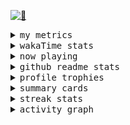 [![🐙](https://hits.seeyoufarm.com/api/count/incr/badge.svg?url=https%3A%2F%2Fgithub.com%2Fktnkk%2Fhit-counter&count_bg=%23070707&title_bg=%23070707&icon=&icon_color=%23E7E7E7&title=visitors&edge_flat=true)](https://hits.seeyoufarm.com)

<details>
  <summary> <samp>my metrics</samp></summary>
  
  <br>
  
 ![🐳](https://github.com/kkhys/kkhys/blob/main/github-metrics.svg)
  
  ***
</details>

<details>
  <summary> <samp>wakaTime stats</samp></summary>
  
  <br>
  
<!--START_SECTION:waka-->
![Code Time](http://img.shields.io/badge/Code%20Time-2%2C595%20hrs%2021%20mins-blue)

**🐱 My GitHub Data** 

> 📦 5.0 MB Used in GitHub's Storage 
 > 
> 🏆 477 Contributions in the Year 2024
 > 
> 💼 Opted to Hire
 > 
> 📜 9 Public Repositories 
 > 
> 🔑 23 Private Repositories 
 > 
**I'm an Early 🐤** 

```text
🌞 Morning                6303 commits        ███████░░░░░░░░░░░░░░░░░░   29.98 % 
🌆 Daytime                5124 commits        ██████░░░░░░░░░░░░░░░░░░░   24.37 % 
🌃 Evening                7896 commits        █████████░░░░░░░░░░░░░░░░   37.55 % 
🌙 Night                  1703 commits        ██░░░░░░░░░░░░░░░░░░░░░░░   08.10 % 
```
📅 **I'm Most Productive on Tuesday** 

```text
Monday                   2909 commits        ███░░░░░░░░░░░░░░░░░░░░░░   13.84 % 
Tuesday                  3254 commits        ████░░░░░░░░░░░░░░░░░░░░░   15.48 % 
Wednesday                2843 commits        ███░░░░░░░░░░░░░░░░░░░░░░   13.52 % 
Thursday                 2930 commits        ███░░░░░░░░░░░░░░░░░░░░░░   13.94 % 
Friday                   3068 commits        ████░░░░░░░░░░░░░░░░░░░░░   14.59 % 
Saturday                 2830 commits        ███░░░░░░░░░░░░░░░░░░░░░░   13.46 % 
Sunday                   3192 commits        ████░░░░░░░░░░░░░░░░░░░░░   15.18 % 
```


📊 **This Week I Spent My Time On** 

```text
🕑︎ Time Zone: Asia/Tokyo

💬 Programming Languages: 
Other                    42 hrs 39 mins      ████████████████░░░░░░░░░   63.28 % 
Java                     14 hrs 45 mins      █████░░░░░░░░░░░░░░░░░░░░   21.88 % 
TypeScript               2 hrs 17 mins       █░░░░░░░░░░░░░░░░░░░░░░░░   03.41 % 
MDX                      1 hr 50 mins        █░░░░░░░░░░░░░░░░░░░░░░░░   02.73 % 
HTML                     1 hr 23 mins        █░░░░░░░░░░░░░░░░░░░░░░░░   02.05 % 

🔥 Editors: 
Chrome                   42 hrs 39 mins      ████████████████░░░░░░░░░   63.28 % 
Intellijidea             20 hrs 5 mins       ███████░░░░░░░░░░░░░░░░░░   29.82 % 
WebStorm                 4 hrs 39 mins       ██░░░░░░░░░░░░░░░░░░░░░░░   06.90 % 

💻 Operating System: 
Mac                      67 hrs 24 mins      █████████████████████████   100.00 % 
```


 Last Updated on 2024/02/05 18:36:22 UTC
<!--END_SECTION:waka-->
  
  ***
</details>


<details>
  <summary> <samp>now playing</samp></summary>
  
  <br>
 
 [![🐟](https://spotify-github-profile.vercel.app/api/view?uid=31ryofms4dnv7mrohhepo4c4zgqu&cover_image=true&theme=default&show_offline=false&background_color=121212&bar_color=53b14f&bar_color_cover=false)](https://open.spotify.com/user/31ryofms4dnv7mrohhepo4c4zgqu)
  
  ***
</details>

<details>
  <summary> <samp>github readme stats</samp></summary>
  
  <br>
  
 <p align="left"> 
  <img alt="🐠" src="https://github-readme-stats.vercel.app/api?username=kkhys&count_private=true&show_icons=true&theme=dark&include_all_commits=true" />
  <img alt="🐟" src="https://github-readme-stats.vercel.app/api/top-langs/?username=kkhys&layout=compact&theme=dark&langs_count=10&hide=HTML,CSS,SCSS" />
</p>
  
  ***
</details>

<details>
  <summary> <samp>profile trophies</samp></summary>
  
  <br>
  
  [![🐬](https://github-profile-trophy.vercel.app/?username=kkhys&rank=SECRET,SSS,SS,S,AAA,AA,A&theme=darkhub&row=1&margin-w=10&no-bg=true)](https://github.com/ryo-ma/github-profile-trophy)
  
  ***
</details>

<details>
  <summary> <samp>summary cards</samp></summary>
  
  <br>
  
  ![🐋](https://github-profile-summary-cards.vercel.app/api/cards/profile-details?username=kkhys&theme=github_dark)
  ![🦑](https://github-profile-summary-cards.vercel.app/api/cards/repos-per-language?username=kkhys&theme=github_dark)
  ![🦭](https://github-profile-summary-cards.vercel.app/api/cards/most-commit-language?username=kkhys&theme=github_dark)
  ![🦀](https://github-profile-summary-cards.vercel.app/api/cards/stats?username=kkhys&theme=github_dark)
  ![🦈](https://github-profile-summary-cards.vercel.app/api/cards/productive-time?username=kkhys&theme=github_dark)
  
  ***
</details>

<details>
  <summary> <samp>streak stats</samp></summary>
  
  <br>
  
  [![🐠](http://github-readme-streak-stats.herokuapp.com?user=kkhys&theme=dark)](https://git.io/streak-stats)
  
  ***
</details>

<details>
  <summary> <samp>activity graph</samp></summary>
  
  <br>
  
  [![🐡](https://github-readme-activity-graph.vercel.app/graph?username=kkhys&theme=xcode)](https://github.com/ashutosh00710/github-readme-activity-graph)
  
  ***
</details>
